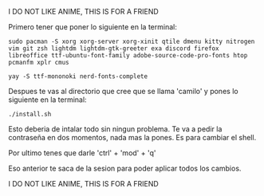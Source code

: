 I DO NOT LIKE ANIME, THIS IS FOR A FRIEND

Primero tener que poner lo siguiente en la terminal:

```sudo pacman -S xorg xorg-server xorg-xinit qtile dmenu kitty nitrogen vim git zsh lightdm lightdm-gtk-greeter exa discord firefox libreoffice ttf-ubuntu-font-family adobe-source-code-pro-fonts htop pcmanfm xplr cmus ```

```yay -S ttf-mononoki nerd-fonts-complete```

Despues te vas al directorio que cree que se llama 'camilo' y pones lo siguiente en la terminal:

```./install.sh```

Esto deberia de intalar todo sin ningun problema. Te va a pedir la contraseña en dos momentos, nada mas la pones. Es para cambiar el shell.

Por ultimo tenes que darle 'ctrl' + 'mod' + 'q'

Eso anterior te saca de la sesion para poder aplicar todos los cambios.

I DO NOT LIKE ANIME, THIS IS FOR A FRIEND
